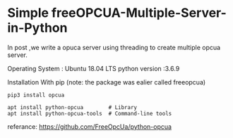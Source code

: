 # Simple freeOPCUA-Multiple-Server-in-Python
In post ,we write a opuca server using threading to create multiple opcua server.

Operating System   : Ubuntu 18.04 LTS
python version :3.6.9

Installation
With pip (note: the package was ealier called freeopcua)

    pip3 install opcua

    apt install python-opcua        # Library
    apt install python-opcua-tools  # Command-line tools


referance:
         https://github.com/FreeOpcUa/python-opcua

 
